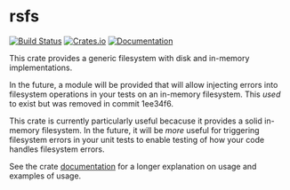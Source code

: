 rsfs
====

[![Build Status](https://travis-ci.org/twmb/rsfs.svg?branch=master)](https://travis-ci.org/twmb/rsfs)  [![Crates.io](https://img.shields.io/crates/v/rsfs.svg)](https://crates.io/crates/rsfs) [![Documentation](https://docs.rs/rsfs/badge.svg)](https://docs.rs/rsfs/badge.svg)


This crate provides a generic filesystem with disk and in-memory
implementations.

In the future, a module will be provided that will allow injecting errors into
filesystem operations in your tests on an in-memory filesystem. This _used_ to
exist but was removed in commit 1ee34f6.

This crate is currently particularly useful becacuse it provides a solid
in-memory filesystem. In the future, it will be _more_ useful for triggering
filesystem errors in your unit tests to enable testing of how your code handles
filesystem errors.

See the crate [documentation](https://docs.rs/rsfs/) for a longer explanation
on usage and examples of usage.
